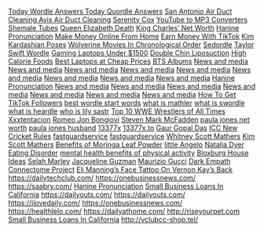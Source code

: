 <a href="https://onedailynews.net/today-wordle-answers-and-hints/">Today Wordle Answers </a>
<a href="https://onedailynews.net/quordle-answers-today/">Today Quordle Answers</a>
<a href="https://onedailynews.net/san-antonio-air-duct-cleaning-avis-air-duct-cleaning/">San Antonio Air Duct Cleaning Avis Air Duct Cleaning</a>
<a href="https://onedailynews.net/serenity-cox-bio-height-net-worth-boyfriend-weight-age-measurements/">Serenity Cox</a>
<a href="https://onedailynews.net/6-best-free-youtube-to-mp3-converters-in-2022/">YouTube to MP3 Converters</a>
<a href="https://onedailynews.net/top-5-best-tranny-tubes-2022-shemale-tubes/">Shemale Tubes</a>
<a href="https://onedailynews.net/queen-elizabeth-death/">Queen Elizabeth Death</a>
<a href="https://onedailynews.net/king-charles-net-worth/">King Charles’ Net Worth</a>
<a href="https://onedailynews.net/hanine-pronunciation-in-american-english/">Hanine Pronunciation</a>
<a href="https://onedailynews.net/learn-these-skills-and-make-money-online-from-home/">Make Money Online From Home</a>
<a href="https://onedailynews.net/how-to-earn-money-with-tiktok-how-much-tiktok-pay/">Earn Money With TikTok</a>
<a href="https://onedailynews.net/kim-kardashian-poses-for-magazine-interview/">Kim Kardashian Poses</a>
<a href="https://onedailynews.net/watch-wolverine-movies-in-chronological-order-to-better-understand/">Wolverine Movies In Chronological Order</a>
<a href="https://onedailynews.net/sedordle-what-is-sedordle-best-wordle-games-alternative/">Sedordle</a>
<a href="https://onedailynews.net/taylor-swift-wordle/">Taylor Swift Wordle</a>
<a href="https://onedailynews.net/best-gaming-laptops-under-1500/">Gaming Laptops Under $1500</a>
<a href="https://onedailynews.net/double-chin-liposuction/">Double Chin Liposuction</a>
<a href="https://onedailynews.net/high-calorie-foods-to-gain-weight/">High Calorie Foods</a>
<a href="https://onedailynews.net/10-best-laptops-at-cheap-prices/">Best Laptops at Cheap Prices</a>
<a href="https://onedailynews.net/complete-bts-albums-in-order-with-songs-names/">BTS Albums</a>
<a href="https://wordpress.org/support/topic/disqus-ruin-my-blog-page-looks/">News and media</a>
<a href="https://social.msdn.microsoft.com/Profile/Farhan%20Ashfaq">News and media</a>
<a href="https://bit.ly/3PX8Nj5">News and media</a>
<a href="https://bit.ly/3Q0mJJo">News and media</a>
<a href="https://bit.ly/3pQchtk">News and media</a>
<a href="https://tinyurl.com/56hhtv7m">News and media</a>
<a href="https://github.com/farhanffaa">News and media</a>
<a href="https://github.com/farhanffaa/Farhan/blob/main/readme.md">News and media</a>
<a href="https://linktr.ee/farhanffaa">News and media</a>
<a href="https://onebusinessnews.com/what-is-hanine-pronunciation-and-how-does-it-sound-in-english/">Hanine Pronunciation</a>
<a href="https://www.geogebra.org/m/fmajvzfc">News and media</a>
<a href="https://issuu.com/onedailynews">News and media</a>
<a href="https://docs.google.com/forms/d/e/1FAIpQLSfq1-hB4VpDcNK3LPGd5RiX0UnosD14fW34bP1sdVntZdMCjw/viewform?usp=sf_link">News and media</a>
<a href="guru.sanook.com/?URL=https://onedailynews.net/">News and media</a>
<a href="https://gitlab.com/onedailynewsnet">News and media</a>
<a href="https://docs.google.com/forms/d/e/1FAIpQLSfq1-hB4VpDcNK3LPGd5RiX0UnosD14fW34bP1sdVntZdMCjw/viewform?usp=sf_link">News and media</a>
<a href="https://express.adobe.com/page/N3OuuCxqpS4rQ/">News and media</a>
<a href="https://onedailynews.net/how-to-get-tiktok-followers-free-fast-and-easy/">How To Get TikTok Followers</a>
<a href="https://onedailynews.net/best-wordle-start-words-for-a-continued-winning-streak/">best wordle start words</a>
<a href="https://onedailynews.net/what-is-mathler-best-wordle-alternative-a-must-play-game/">what is mathler</a>
<a href="https://onedailynews.net/swordle-game-a-wordle-for-star-wars-fans/">what is swordle</a>
<a href="https://onedailynews.net/what-is-heardle-wordle-with-songs/">what is heardle</a>
<a href="https://onedailynews.net/who-is-lily-sastry-about-daughter-of-rowan-atkinson/">who is lily sastr</a>
<a href="https://onedailynews.net/top-10-wwe-wrestlers-of-all-times/">Top 10 WWE Wrestlers of All Times</a>
<a href="https://onedailynews.net/xxxtentacion-wiki-age-bio-and-everything-you-need-to-know/">Xxxtentacion</a>
<a href="https://onedailynews.net/romeo-jon-bongiovi-wiki-age-and-bio/">Romeo Jon Bongiovi</a>
<a href="https://onedailynews.net/steven-mark-mcfaddens-wiki-bio-age-height-and-everything/">Steven Mark McFadden</a>
<a href="https://onedailynews.net/steven-mark-mcfaddens-wiki-bio-age-height-and-everything/">paula jones net worth</a>
<a href="https://onedailynews.net/steven-mark-mcfaddens-wiki-bio-age-height-and-everything/">paula jones husband</a>
<a href="https://onedailynews.net/13377x-and-13377x-to/">13377x</a>
<a href="https://onedailynews.net/13377x-and-13377x-to/">13377x.to</a>
<a href="https://onedailynews.net/gaur-gopal-das/">Gaur Gopal Das</a>
<a href="https://onedailynews.net/icc-announce-new-cricket-rules-playing-conditions/">ICC New Cricket Rules</a>
<a href="https://fastguardservice.com/">fastguardservice</a>
<a href="https://fastguardservice.com/">fastguardservice</a>
<a href="https://onedailynews.net/whitney-scott-mathers-eminems-daughter/">Whitney Scott Mathers</a>
<a href="https://onedailynews.net/eminem-ex-wife-where-is-kim-scott-mathers-these-days/">Kim Scott Mathers</a>
<a href="https://onedailynews.net/moringa-leaf-powder-the-health-benefits-and-uses/">Benefits of Moringa Leaf Powder</a>
<a href="https://onedailynews.net/meet-little-angelo-adeles-baby-boy/">little Angelo</a>
<a href="https://onedailynews.net/about-natalia-dyer-eating-disorder-is-she-has-anorexia/">Natalia Dyer Eating Disorder</a>
<a href="https://onedailynews.net/a-meta-analysis-of-15-studies-about-depression-indicates-that-there-are-substantial-mental-health-benefits-of-physical-activity/">mental health benefits of physical activity</a>
<a href="https://onedailynews.net/bloxburg-house-ideas-for-your-next-house-in-bloxburg/">Bloxburg House Ideas</a>
<a href="https://onedailynews.net/selah-marley-is-lauryn-hills-daughter-who-wore-a-white-lives-matter-shirt/">Selah Marley</a>
<a href="https://onedailynews.net/jacqueline-guzman-actress-fired-for-her-rant-on-tiktok-over-nypd-officers-death/">Jacqueline Guzman</a>
<a href="https://onedailynews.net/maurizio-gucci-death-what-you-didnt-know-about-his-murder/">Maurizio Gucci</a>
<a href="https://onedailynews.net/traits-of-a-dark-empath/">Dark Empath</a>
<a href="https://onedailynews.net/connectome-psychology-project/">Connectome Project</a>
<a href="https://onedailynews.net/today-morning-host-vernon-kay-reveals-back-tattoo-of-eli-mannings-face/">Eli Manning’s Face Tattoo On Vernon Kay’s Back</a>
<a href="https://dailytechclub.com/">https://dailytechclub.com/</a>
<a href="https://onebusinessnews.com/">https://onebusinessnews.com/</a>
<a href="https://saabry.com/">https://saabry.com/</a>
<a href="https://onebusinessnews.com/what-is-hanine-pronunciation-and-how-does-it-sound-in-english/">Hanine Pronunciation</a>
<a href="https://onebusinessnews.com/the-5-best-small-business-loans-in-california/">Small Business Loans In California</a>
https://dailyouts.com/
https://dailyouts.com/
https://ilovedaily.com/
https://onebusinessnews.com/
https://healthlelo.com/
https://dailyathome.com/
http://riseyourpet.com
<a href="https://onebusinessnews.com/the-5-best-small-business-loans-in-california/">Small Business Loans In California</a>
http://vclubcc-shop.tel/

